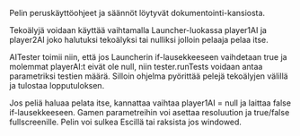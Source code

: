 Pelin peruskäyttöohjeet ja säännöt löytyvät dokumentointi-kansiosta. 

Tekoälyjä voidaan käyttää vaihtamalla Launcher-luokassa player1AI ja player2AI joko 
halutuksi tekoälyksi tai nulliksi jolloin pelaaja pelaa itse.

AITester toimii niin, että jos Launcherin if-lausekkeeseen vaihdetaan true ja molemmat playerAI:t
eivät ole null, niin tester.runTests voidaan antaa parametriksi testien määrä. Silloin ohjelma
pyörittää pelejä tekoälyjen välillä ja tulostaa lopputuloksen.

Jos peliä haluaa pelata itse, kannattaa vaihtaa player1AI = null ja laittaa false if-lausekkeeseen.
Gamen parametreihin voi asettaa resoluution ja true/false fullscreenille. Pelin voi sulkea Escillä
tai raksista jos windowed.
